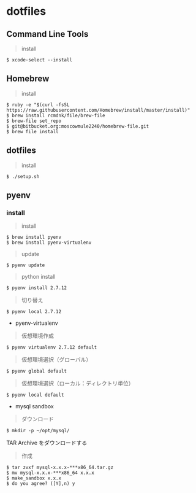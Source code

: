dotfiles
========

## Command Line Tools

> install

    $ xcode-select --install

## Homebrew

> install

    $ ruby -e "$(curl -fsSL https://raw.githubusercontent.com/Homebrew/install/master/install)"
    $ brew install rcmdnk/file/brew-file
    $ brew-file set_repo
    $ git@bitbucket.org:moscowmule2240/homebrew-file.git
    $ brew file install

## dotfiles

> install

    $ ./setup.sh

## pyenv
### install

> install

    $ brew install pyenv
    $ brew install pyenv-virtualenv

> update

    $ pyenv update

> python install

    $ pyenv install 2.7.12

> 切り替え

    $ pyenv local 2.7.12

* pyenv-virtualenv

> 仮想環境作成

    $ pyenv virtualenv 2.7.12 default

> 仮想環境選択（グローバル）

    $ pyenv global default

> 仮想環境選択（ローカル：ディレクトリ単位）

    $ pyenv local default

* mysql sandbox

> ダウンロード

    $ mkdir -p ~/opt/mysql/
TAR Archive をダウンロードする

> 作成

    $ tar zvxf mysql-x.x.x-***x86_64.tar.gz
    $ mv mysql-x.x.x-***x86_64 x.x.x
    $ make_sandbox x.x.x
    $ do you agree? ([Y],n) y


